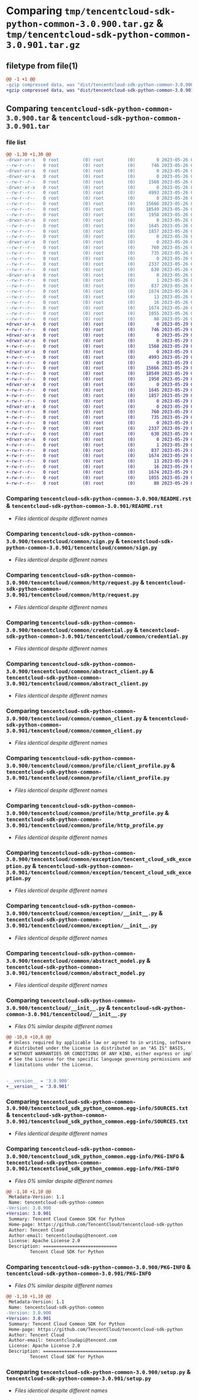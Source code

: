 # Comparing `tmp/tencentcloud-sdk-python-common-3.0.900.tar.gz` & `tmp/tencentcloud-sdk-python-common-3.0.901.tar.gz`

## filetype from file(1)

```diff
@@ -1 +1 @@
-gzip compressed data, was "dist/tencentcloud-sdk-python-common-3.0.900.tar", last modified: Fri May 26 02:15:06 2023, max compression
+gzip compressed data, was "dist/tencentcloud-sdk-python-common-3.0.901.tar", last modified: Mon May 29 02:24:06 2023, max compression
```

## Comparing `tencentcloud-sdk-python-common-3.0.900.tar` & `tencentcloud-sdk-python-common-3.0.901.tar`

### file list

```diff
@@ -1,30 +1,30 @@
-drwxr-xr-x   0 root         (0) root         (0)        0 2023-05-26 02:15:06.000000 tencentcloud-sdk-python-common-3.0.900/
--rw-r--r--   0 root         (0) root         (0)      746 2023-05-26 02:15:06.000000 tencentcloud-sdk-python-common-3.0.900/README.rst
-drwxr-xr-x   0 root         (0) root         (0)        0 2023-05-26 02:15:06.000000 tencentcloud-sdk-python-common-3.0.900/tencentcloud/
-drwxr-xr-x   0 root         (0) root         (0)        0 2023-05-26 02:15:06.000000 tencentcloud-sdk-python-common-3.0.900/tencentcloud/common/
--rw-r--r--   0 root         (0) root         (0)     1568 2023-05-26 02:15:06.000000 tencentcloud-sdk-python-common-3.0.900/tencentcloud/common/sign.py
-drwxr-xr-x   0 root         (0) root         (0)        0 2023-05-26 02:15:06.000000 tencentcloud-sdk-python-common-3.0.900/tencentcloud/common/http/
--rw-r--r--   0 root         (0) root         (0)     4993 2023-05-26 02:15:06.000000 tencentcloud-sdk-python-common-3.0.900/tencentcloud/common/http/request.py
--rw-r--r--   0 root         (0) root         (0)        0 2023-05-26 02:15:06.000000 tencentcloud-sdk-python-common-3.0.900/tencentcloud/common/http/__init__.py
--rw-r--r--   0 root         (0) root         (0)    15666 2023-05-26 02:15:06.000000 tencentcloud-sdk-python-common-3.0.900/tencentcloud/common/credential.py
--rw-r--r--   0 root         (0) root         (0)    18549 2023-05-26 02:15:06.000000 tencentcloud-sdk-python-common-3.0.900/tencentcloud/common/abstract_client.py
--rw-r--r--   0 root         (0) root         (0)     1958 2023-05-26 02:15:06.000000 tencentcloud-sdk-python-common-3.0.900/tencentcloud/common/common_client.py
-drwxr-xr-x   0 root         (0) root         (0)        0 2023-05-26 02:15:06.000000 tencentcloud-sdk-python-common-3.0.900/tencentcloud/common/profile/
--rw-r--r--   0 root         (0) root         (0)     1645 2023-05-26 02:15:06.000000 tencentcloud-sdk-python-common-3.0.900/tencentcloud/common/profile/client_profile.py
--rw-r--r--   0 root         (0) root         (0)     1857 2023-05-26 02:15:06.000000 tencentcloud-sdk-python-common-3.0.900/tencentcloud/common/profile/http_profile.py
--rw-r--r--   0 root         (0) root         (0)        0 2023-05-26 02:15:06.000000 tencentcloud-sdk-python-common-3.0.900/tencentcloud/common/profile/__init__.py
-drwxr-xr-x   0 root         (0) root         (0)        0 2023-05-26 02:15:06.000000 tencentcloud-sdk-python-common-3.0.900/tencentcloud/common/exception/
--rw-r--r--   0 root         (0) root         (0)      760 2023-05-26 02:15:06.000000 tencentcloud-sdk-python-common-3.0.900/tencentcloud/common/exception/tencent_cloud_sdk_exception.py
--rw-r--r--   0 root         (0) root         (0)      735 2023-05-26 02:15:06.000000 tencentcloud-sdk-python-common-3.0.900/tencentcloud/common/exception/__init__.py
--rw-r--r--   0 root         (0) root         (0)        0 2023-05-26 02:15:06.000000 tencentcloud-sdk-python-common-3.0.900/tencentcloud/common/__init__.py
--rw-r--r--   0 root         (0) root         (0)     2337 2023-05-26 02:15:06.000000 tencentcloud-sdk-python-common-3.0.900/tencentcloud/common/abstract_model.py
--rw-r--r--   0 root         (0) root         (0)      630 2023-05-26 02:15:06.000000 tencentcloud-sdk-python-common-3.0.900/tencentcloud/__init__.py
-drwxr-xr-x   0 root         (0) root         (0)        0 2023-05-26 02:15:06.000000 tencentcloud-sdk-python-common-3.0.900/tencentcloud_sdk_python_common.egg-info/
--rw-r--r--   0 root         (0) root         (0)        1 2023-05-26 02:15:06.000000 tencentcloud-sdk-python-common-3.0.900/tencentcloud_sdk_python_common.egg-info/dependency_links.txt
--rw-r--r--   0 root         (0) root         (0)      837 2023-05-26 02:15:06.000000 tencentcloud-sdk-python-common-3.0.900/tencentcloud_sdk_python_common.egg-info/SOURCES.txt
--rw-r--r--   0 root         (0) root         (0)     1674 2023-05-26 02:15:06.000000 tencentcloud-sdk-python-common-3.0.900/tencentcloud_sdk_python_common.egg-info/PKG-INFO
--rw-r--r--   0 root         (0) root         (0)       13 2023-05-26 02:15:06.000000 tencentcloud-sdk-python-common-3.0.900/tencentcloud_sdk_python_common.egg-info/top_level.txt
--rw-r--r--   0 root         (0) root         (0)       16 2023-05-26 02:15:06.000000 tencentcloud-sdk-python-common-3.0.900/tencentcloud_sdk_python_common.egg-info/requires.txt
--rw-r--r--   0 root         (0) root         (0)     1674 2023-05-26 02:15:06.000000 tencentcloud-sdk-python-common-3.0.900/PKG-INFO
--rw-r--r--   0 root         (0) root         (0)     1055 2023-05-26 02:15:06.000000 tencentcloud-sdk-python-common-3.0.900/setup.py
--rw-r--r--   0 root         (0) root         (0)       88 2023-05-26 02:15:06.000000 tencentcloud-sdk-python-common-3.0.900/setup.cfg
+drwxr-xr-x   0 root         (0) root         (0)        0 2023-05-29 02:24:06.000000 tencentcloud-sdk-python-common-3.0.901/
+-rw-r--r--   0 root         (0) root         (0)      746 2023-05-29 02:24:06.000000 tencentcloud-sdk-python-common-3.0.901/README.rst
+drwxr-xr-x   0 root         (0) root         (0)        0 2023-05-29 02:24:06.000000 tencentcloud-sdk-python-common-3.0.901/tencentcloud/
+drwxr-xr-x   0 root         (0) root         (0)        0 2023-05-29 02:24:06.000000 tencentcloud-sdk-python-common-3.0.901/tencentcloud/common/
+-rw-r--r--   0 root         (0) root         (0)     1568 2023-05-29 02:24:06.000000 tencentcloud-sdk-python-common-3.0.901/tencentcloud/common/sign.py
+drwxr-xr-x   0 root         (0) root         (0)        0 2023-05-29 02:24:06.000000 tencentcloud-sdk-python-common-3.0.901/tencentcloud/common/http/
+-rw-r--r--   0 root         (0) root         (0)     4993 2023-05-29 02:24:06.000000 tencentcloud-sdk-python-common-3.0.901/tencentcloud/common/http/request.py
+-rw-r--r--   0 root         (0) root         (0)        0 2023-05-29 02:24:06.000000 tencentcloud-sdk-python-common-3.0.901/tencentcloud/common/http/__init__.py
+-rw-r--r--   0 root         (0) root         (0)    15666 2023-05-29 02:24:06.000000 tencentcloud-sdk-python-common-3.0.901/tencentcloud/common/credential.py
+-rw-r--r--   0 root         (0) root         (0)    18549 2023-05-29 02:24:06.000000 tencentcloud-sdk-python-common-3.0.901/tencentcloud/common/abstract_client.py
+-rw-r--r--   0 root         (0) root         (0)     1958 2023-05-29 02:24:06.000000 tencentcloud-sdk-python-common-3.0.901/tencentcloud/common/common_client.py
+drwxr-xr-x   0 root         (0) root         (0)        0 2023-05-29 02:24:06.000000 tencentcloud-sdk-python-common-3.0.901/tencentcloud/common/profile/
+-rw-r--r--   0 root         (0) root         (0)     1645 2023-05-29 02:24:06.000000 tencentcloud-sdk-python-common-3.0.901/tencentcloud/common/profile/client_profile.py
+-rw-r--r--   0 root         (0) root         (0)     1857 2023-05-29 02:24:06.000000 tencentcloud-sdk-python-common-3.0.901/tencentcloud/common/profile/http_profile.py
+-rw-r--r--   0 root         (0) root         (0)        0 2023-05-29 02:24:06.000000 tencentcloud-sdk-python-common-3.0.901/tencentcloud/common/profile/__init__.py
+drwxr-xr-x   0 root         (0) root         (0)        0 2023-05-29 02:24:06.000000 tencentcloud-sdk-python-common-3.0.901/tencentcloud/common/exception/
+-rw-r--r--   0 root         (0) root         (0)      760 2023-05-29 02:24:06.000000 tencentcloud-sdk-python-common-3.0.901/tencentcloud/common/exception/tencent_cloud_sdk_exception.py
+-rw-r--r--   0 root         (0) root         (0)      735 2023-05-29 02:24:06.000000 tencentcloud-sdk-python-common-3.0.901/tencentcloud/common/exception/__init__.py
+-rw-r--r--   0 root         (0) root         (0)        0 2023-05-29 02:24:06.000000 tencentcloud-sdk-python-common-3.0.901/tencentcloud/common/__init__.py
+-rw-r--r--   0 root         (0) root         (0)     2337 2023-05-29 02:24:06.000000 tencentcloud-sdk-python-common-3.0.901/tencentcloud/common/abstract_model.py
+-rw-r--r--   0 root         (0) root         (0)      630 2023-05-29 02:24:06.000000 tencentcloud-sdk-python-common-3.0.901/tencentcloud/__init__.py
+drwxr-xr-x   0 root         (0) root         (0)        0 2023-05-29 02:24:06.000000 tencentcloud-sdk-python-common-3.0.901/tencentcloud_sdk_python_common.egg-info/
+-rw-r--r--   0 root         (0) root         (0)        1 2023-05-29 02:24:06.000000 tencentcloud-sdk-python-common-3.0.901/tencentcloud_sdk_python_common.egg-info/dependency_links.txt
+-rw-r--r--   0 root         (0) root         (0)      837 2023-05-29 02:24:06.000000 tencentcloud-sdk-python-common-3.0.901/tencentcloud_sdk_python_common.egg-info/SOURCES.txt
+-rw-r--r--   0 root         (0) root         (0)     1674 2023-05-29 02:24:06.000000 tencentcloud-sdk-python-common-3.0.901/tencentcloud_sdk_python_common.egg-info/PKG-INFO
+-rw-r--r--   0 root         (0) root         (0)       13 2023-05-29 02:24:06.000000 tencentcloud-sdk-python-common-3.0.901/tencentcloud_sdk_python_common.egg-info/top_level.txt
+-rw-r--r--   0 root         (0) root         (0)       16 2023-05-29 02:24:06.000000 tencentcloud-sdk-python-common-3.0.901/tencentcloud_sdk_python_common.egg-info/requires.txt
+-rw-r--r--   0 root         (0) root         (0)     1674 2023-05-29 02:24:06.000000 tencentcloud-sdk-python-common-3.0.901/PKG-INFO
+-rw-r--r--   0 root         (0) root         (0)     1055 2023-05-29 02:24:06.000000 tencentcloud-sdk-python-common-3.0.901/setup.py
+-rw-r--r--   0 root         (0) root         (0)       88 2023-05-29 02:24:06.000000 tencentcloud-sdk-python-common-3.0.901/setup.cfg
```

### Comparing `tencentcloud-sdk-python-common-3.0.900/README.rst` & `tencentcloud-sdk-python-common-3.0.901/README.rst`

 * *Files identical despite different names*

### Comparing `tencentcloud-sdk-python-common-3.0.900/tencentcloud/common/sign.py` & `tencentcloud-sdk-python-common-3.0.901/tencentcloud/common/sign.py`

 * *Files identical despite different names*

### Comparing `tencentcloud-sdk-python-common-3.0.900/tencentcloud/common/http/request.py` & `tencentcloud-sdk-python-common-3.0.901/tencentcloud/common/http/request.py`

 * *Files identical despite different names*

### Comparing `tencentcloud-sdk-python-common-3.0.900/tencentcloud/common/credential.py` & `tencentcloud-sdk-python-common-3.0.901/tencentcloud/common/credential.py`

 * *Files identical despite different names*

### Comparing `tencentcloud-sdk-python-common-3.0.900/tencentcloud/common/abstract_client.py` & `tencentcloud-sdk-python-common-3.0.901/tencentcloud/common/abstract_client.py`

 * *Files identical despite different names*

### Comparing `tencentcloud-sdk-python-common-3.0.900/tencentcloud/common/common_client.py` & `tencentcloud-sdk-python-common-3.0.901/tencentcloud/common/common_client.py`

 * *Files identical despite different names*

### Comparing `tencentcloud-sdk-python-common-3.0.900/tencentcloud/common/profile/client_profile.py` & `tencentcloud-sdk-python-common-3.0.901/tencentcloud/common/profile/client_profile.py`

 * *Files identical despite different names*

### Comparing `tencentcloud-sdk-python-common-3.0.900/tencentcloud/common/profile/http_profile.py` & `tencentcloud-sdk-python-common-3.0.901/tencentcloud/common/profile/http_profile.py`

 * *Files identical despite different names*

### Comparing `tencentcloud-sdk-python-common-3.0.900/tencentcloud/common/exception/tencent_cloud_sdk_exception.py` & `tencentcloud-sdk-python-common-3.0.901/tencentcloud/common/exception/tencent_cloud_sdk_exception.py`

 * *Files identical despite different names*

### Comparing `tencentcloud-sdk-python-common-3.0.900/tencentcloud/common/exception/__init__.py` & `tencentcloud-sdk-python-common-3.0.901/tencentcloud/common/exception/__init__.py`

 * *Files identical despite different names*

### Comparing `tencentcloud-sdk-python-common-3.0.900/tencentcloud/common/abstract_model.py` & `tencentcloud-sdk-python-common-3.0.901/tencentcloud/common/abstract_model.py`

 * *Files identical despite different names*

### Comparing `tencentcloud-sdk-python-common-3.0.900/tencentcloud/__init__.py` & `tencentcloud-sdk-python-common-3.0.901/tencentcloud/__init__.py`

 * *Files 0% similar despite different names*

```diff
@@ -10,8 +10,8 @@
 # Unless required by applicable law or agreed to in writing, software
 # distributed under the License is distributed on an "AS IS" BASIS,
 # WITHOUT WARRANTIES OR CONDITIONS OF ANY KIND, either express or implied.
 # See the License for the specific language governing permissions and
 # limitations under the License.
 
 
-__version__ = '3.0.900'
+__version__ = '3.0.901'
```

### Comparing `tencentcloud-sdk-python-common-3.0.900/tencentcloud_sdk_python_common.egg-info/SOURCES.txt` & `tencentcloud-sdk-python-common-3.0.901/tencentcloud_sdk_python_common.egg-info/SOURCES.txt`

 * *Files identical despite different names*

### Comparing `tencentcloud-sdk-python-common-3.0.900/tencentcloud_sdk_python_common.egg-info/PKG-INFO` & `tencentcloud-sdk-python-common-3.0.901/tencentcloud_sdk_python_common.egg-info/PKG-INFO`

 * *Files 0% similar despite different names*

```diff
@@ -1,10 +1,10 @@
 Metadata-Version: 1.1
 Name: tencentcloud-sdk-python-common
-Version: 3.0.900
+Version: 3.0.901
 Summary: Tencent Cloud Common SDK for Python
 Home-page: https://github.com/TencentCloud/tencentcloud-sdk-python
 Author: Tencent Cloud
 Author-email: tencentcloudapi@tencent.com
 License: Apache License 2.0
 Description: ============================
         Tencent Cloud SDK for Python
```

### Comparing `tencentcloud-sdk-python-common-3.0.900/PKG-INFO` & `tencentcloud-sdk-python-common-3.0.901/PKG-INFO`

 * *Files 0% similar despite different names*

```diff
@@ -1,10 +1,10 @@
 Metadata-Version: 1.1
 Name: tencentcloud-sdk-python-common
-Version: 3.0.900
+Version: 3.0.901
 Summary: Tencent Cloud Common SDK for Python
 Home-page: https://github.com/TencentCloud/tencentcloud-sdk-python
 Author: Tencent Cloud
 Author-email: tencentcloudapi@tencent.com
 License: Apache License 2.0
 Description: ============================
         Tencent Cloud SDK for Python
```

### Comparing `tencentcloud-sdk-python-common-3.0.900/setup.py` & `tencentcloud-sdk-python-common-3.0.901/setup.py`

 * *Files identical despite different names*

